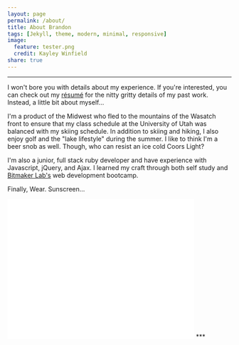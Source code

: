 ```yaml
---
layout: page
permalink: /about/
title: About Brandon
tags: [Jekyll, theme, modern, minimal, responsive]
image:
  feature: tester.png
  credit: Kayley Winfield
share: true
---
```


***

I won't bore you with details about my experience. If you're interested, you can check out my <a href="https://s3.amazonaws.com/bcraft-resume/bcraft-resume.pdf" target="_blank">résumé</a> for the nitty gritty details of my past work. Instead, a little bit about myself...

I'm a product of the Midwest who fled to the mountains of the Wasatch front to ensure that my class schedule at the University of Utah was balanced with my skiing schedule. In addition to skiing and hiking, I also enjoy golf and the "lake lifestyle" during the summer. I like to think I'm a beer snob as well. Though, who can resist an ice cold Coors Light?

I'm also a junior, full stack ruby developer and have experience with Javascript, jQuery, and Ajax. I learned my craft through both self study and [Bitmaker Lab's](http://bitmakerlabs.com) web development bootcamp.

Finally, Wear. Sunscreen...

<iframe width="420" height="315" src="//www.youtube.com/embed/sTJ7AzBIJoI" frameborder="0" allowfullscreen></iframe>
***